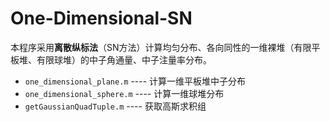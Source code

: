 One-Dimensional-SN
==================


本程序采用**离散纵标法**（SN方法）计算均匀分布、各向同性的一维裸堆（有限平板堆、有限球堆）的中子角通量、中子注量率分布。


+ `one_dimensional_plane.m`  ----  计算一维平板堆中子分布
+ `one_dimensional_sphere.m`  ----  计算一维球堆分布
+ `getGaussianQuadTuple.m` ---- 获取高斯求积组
